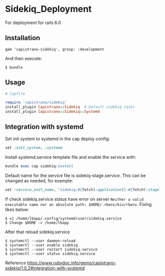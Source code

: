 # Sidekiq_Deployment
For deployment for rails 6.0
## Installation

    gem 'capistrano-sidekiq', group: :development

And then execute:

    $ bundle
## Usage
```ruby
# Capfile

require 'capistrano/sidekiq'
install_plugin Capistrano::Sidekiq  # Default sidekiq tasks
install_plugin Capistrano::Sidekiq::Systemd 
```

## Integration with systemd
Set init system to systemd in the cap deploy config:

```ruby
set :init_system, :systemd
```

Install systemd.service template file and enable the service with:

```ruby
bundle exec cap sidekiq:install
```

Default name for the service file is sidekiq-stage.service. This can be changed as needed, for example:

```ruby
set :service_unit_name, "sidekiq-#{fetch(:application)}-#{fetch(:stage)}.service"
```

If check sidekiq.service status have error on server `Neither a valid executable name nor an absolute path: $HOME/.rbenv/bin/rbenv`. Fixing likes below:

```
$ vi /home/lbapp/.config/systemd/user/sidekiq.service
$ Change $HOME -> /home/lbapp
```

After that reload sidekiq.service

```
$ systemctl --user daemon-reload
$ systemctl --user enable sidekiq
$ systemctl --user restart sidekiq.service
$ systemctl --user status sidekiq.service
```

Reference
https://www.rubydoc.info/gems/capistrano-sidekiq/1.0.2#integration-with-systemd
